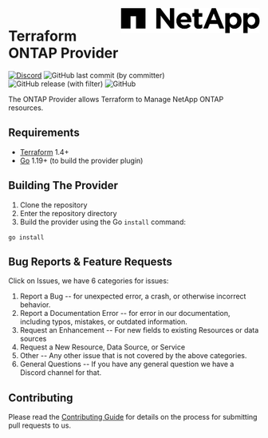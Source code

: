 <!-- markdownlint-disable first-line-h1 no-inline-html -->
<a href="https://netapp.com">
  <picture>
    <source media="(prefers-color-scheme: dark)" srcset=".github/NTAP_BIG.D.png">
    <source media="(prefers-color-scheme: light)" srcset=".github/NTAP_BIG.png">
    <img src=".github/NTAP_BIG.png" alt="NetApp logo" title="NetApp" align="right" height="50">
  </picture>
</a>

# Terraform ONTAP Provider

[![Discord](https://img.shields.io/discord/855068651522490400)](https://discord.gg/NetApp)
![GitHub last commit (by committer)](https://img.shields.io/github/last-commit/netapp/terraform-provider-netapp-ontap)
![GitHub release (with filter)](https://img.shields.io/github/v/release/NetApp/terraform-provider-netapp-ontap)
![GitHub](https://img.shields.io/github/license/netapp/terraform-provider-netapp-ontap)

The ONTAP Provider allows Terraform to Manage NetApp ONTAP resources.

## Requirements

* [Terraform](https://www.terraform.io/downloads.html) 1.4+
* [Go](https://golang.org/doc/install) 1.19+ (to build the provider plugin)

## Building The Provider

1. Clone the repository
1. Enter the repository directory
1. Build the provider using the Go `install` command:

```shell
go install
```

## Bug Reports & Feature Requests
Click on Issues, we have 6 categories for issues:
1. Report a Bug -- for unexpected error, a crash, or otherwise incorrect behavior.
2. Report a Documentation Error -- for error in our documentation, including typos, mistakes, or outdated information.
3. Request an Enhancement -- For new fields to existing Resources or data sources 
4. Request a New Resource, Data Source, or Service 
5. Other -- Any other issue that is not covered by the above categories.
6. General Questions -- If you have any general question we have a Discord channel for that.

## Contributing
Please read the [Contributing Guide](CONTRIBUTING.md) for details on the process for submitting pull requests to us.
